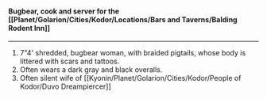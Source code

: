 #### Bugbear, cook and server for the [[Planet/Golarion/Cities/Kodor/Locations/Bars and Taverns/Balding Rodent Inn]] 
---
1. 7"4' shredded, bugbear woman, with braided pigtails, whose body is littered with scars and tattoos.
2. Often wears a dark gray and black overalls.
3. Often silent wife of [[Kyonin/Planet/Golarion/Cities/Kodor/People of Kodor/Duvo Dreampiercer]]